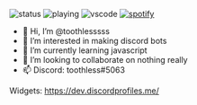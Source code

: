 ![status](https://dev.discordprofiles.me/badge/status/676782250435543061?simple=false)
![playing](https://dev.discordprofiles.me/badge/playing/676782250435543061)
![vscode](https://dev.discordprofiles.me/badge/vscode/676782250435543061)
[![spotify](https://dev.discordprofiles.me/badge/spotify/676782250435543061)](https://dev.discordprofiles.me/openspotify/676782250435543061)




- 👋 Hi, I’m @toothlesssss
- 👀 I’m interested in making discord bots
- 🌱 I’m currently learning javascript
- 💞️ I’m looking to collaborate on nothing really
- 📫 Discord: toothless#5063





Widgets: https://dev.discordprofiles.me/

